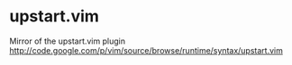 upstart.vim
===========

Mirror of the upstart.vim plugin http://code.google.com/p/vim/source/browse/runtime/syntax/upstart.vim